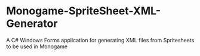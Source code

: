 # Monogame-SpriteSheet-XML-Generator
A C# Windows Forms application for generating XML files from Spritesheets to be used in Monogame
